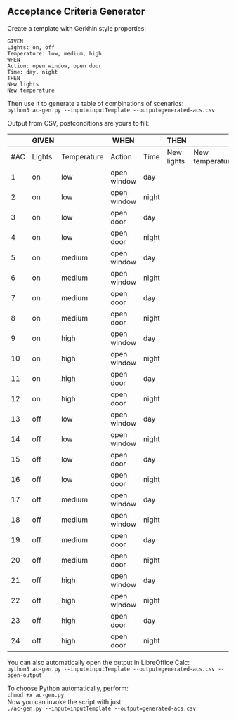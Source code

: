 
## Acceptance Criteria Generator

Create a template with Gerkhin style properties:

```
GIVEN
Lights: on, off
Temperature: low, medium, high
WHEN
Action: open window, open door
Time: day, night
THEN
New lights
New temperature
```

Then use it to generate a table of combinations of scenarios:  
`python3 ac-gen.py --input=inputTemplate --output=generated-acs.csv`

Output from CSV, postconditions are yours to fill:

|     | GIVEN  |             | WHEN        |       | THEN       |                 | 
|-----|--------|-------------|-------------|-------|------------|-----------------| 
| #AC | Lights | Temperature | Action      | Time  | New lights | New temperature | 
| 1   | on     | low         | open window | day   |            |                 | 
| 2   | on     | low         | open window | night |            |                 | 
| 3   | on     | low         | open door   | day   |            |                 | 
| 4   | on     | low         | open door   | night |            |                 | 
| 5   | on     | medium      | open window | day   |            |                 | 
| 6   | on     | medium      | open window | night |            |                 | 
| 7   | on     | medium      | open door   | day   |            |                 | 
| 8   | on     | medium      | open door   | night |            |                 | 
| 9   | on     | high        | open window | day   |            |                 | 
| 10  | on     | high        | open window | night |            |                 | 
| 11  | on     | high        | open door   | day   |            |                 | 
| 12  | on     | high        | open door   | night |            |                 | 
| 13  | off    | low         | open window | day   |            |                 | 
| 14  | off    | low         | open window | night |            |                 | 
| 15  | off    | low         | open door   | day   |            |                 | 
| 16  | off    | low         | open door   | night |            |                 | 
| 17  | off    | medium      | open window | day   |            |                 | 
| 18  | off    | medium      | open window | night |            |                 | 
| 19  | off    | medium      | open door   | day   |            |                 | 
| 20  | off    | medium      | open door   | night |            |                 | 
| 21  | off    | high        | open window | day   |            |                 | 
| 22  | off    | high        | open window | night |            |                 | 
| 23  | off    | high        | open door   | day   |            |                 | 
| 24  | off    | high        | open door   | night |            |                 | 


You can also automatically open the output in LibreOffice Calc:  
`python3 ac-gen.py --input=inputTemplate --output=generated-acs.csv --open-output`

To choose Python automatically, perform:  
`chmod +x ac-gen.py`  
Now you can invoke the script with just:  
`./ac-gen.py --input=inputTemplate --output=generated-acs.csv`
